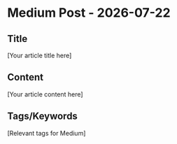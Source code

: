 # Medium Post - 2026-07-22

## Title
[Your article title here]

## Content
[Your article content here]

## Tags/Keywords
[Relevant tags for Medium]
